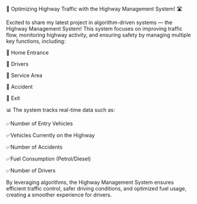 🚗 Optimizing Highway Traffic with the Highway Management System! 🛣

Excited to share my latest project in algorithm-driven systems — the Highway Management System! This system focuses on improving traffic flow, monitoring highway activity, and ensuring safety by managing multiple key functions, including:

🔹 Home Entrance

🔹 Drivers

🔹 Service Area

🔹 Accident

🔹 Exit

📊 The system tracks real-time data such as:

✅Number of Entry Vehicles

✅Vehicles Currently on the Highway

✅Number of Accidents

✅Fuel Consumption (Petrol/Diesel)

✅Number of Drivers

By leveraging algorithms, the Highway Management System ensures efficient traffic control, safer driving conditions, and optimized fuel usage, creating a smoother experience for drivers.

